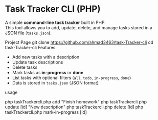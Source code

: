 # Task Tracker CLI (PHP)

A simple **command-line task tracker** built in PHP.  
This tool allows you to add, update, delete, and manage tasks stored in a JSON file (`tasks.json`).

 Project Page
 git clone https://github.com/ahmad3463/task-Tracker-cli
 cd task-Tracker-cli
 Features
- Add new tasks with a description
- Update task descriptions
- Delete tasks
- Mark tasks as **in-progress** or **done**
- List tasks with optional filters (`all`, `todo`, `in-progress`, `done`)
- Data is stored in `tasks.json` (JSON format)

usage

php taskTrackercli.php add "Finish homework"
php taskTrackercli.php update [id] "New description"
php taskTrackercli.php delete [id]
php taskTrackercli.php mark-in-progress [id]
